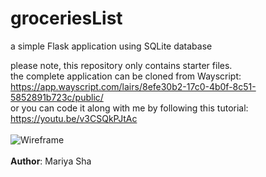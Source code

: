 # groceriesList
a simple Flask application using SQLite database

please note, this repository only contains starter files.
<br>
the complete application can be cloned from Wayscript:
<br>
https://app.wayscript.com/lairs/8efe30b2-17c0-4b0f-8c51-5852891b723c/public/
<br>
or you can code it along with me by following this tutorial:
<br>
https://youtu.be/v3CSQkPJtAc
<br>
<br>
![Wireframe](https://user-images.githubusercontent.com/32107652/147585644-dd16f762-dc7c-4d0f-bc9a-31087d31aa13.png)
<br>
<br>
<b>Author</b>: Mariya Sha
